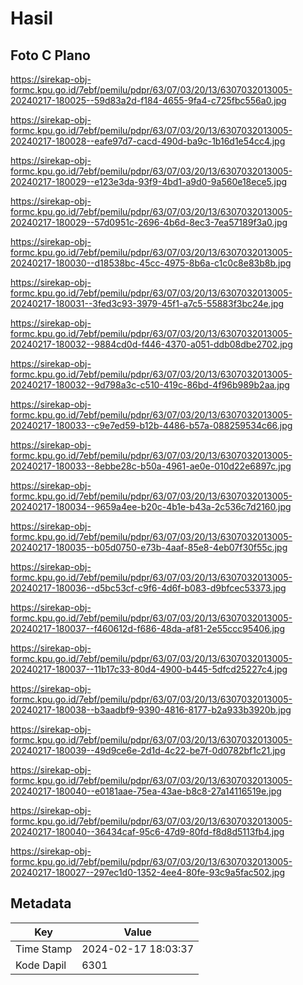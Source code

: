 # Hasil

## Foto C Plano

https://sirekap-obj-formc.kpu.go.id/7ebf/pemilu/pdpr/63/07/03/20/13/6307032013005-20240217-180025--59d83a2d-f184-4655-9fa4-c725fbc556a0.jpg

https://sirekap-obj-formc.kpu.go.id/7ebf/pemilu/pdpr/63/07/03/20/13/6307032013005-20240217-180028--eafe97d7-cacd-490d-ba9c-1b16d1e54cc4.jpg

https://sirekap-obj-formc.kpu.go.id/7ebf/pemilu/pdpr/63/07/03/20/13/6307032013005-20240217-180029--e123e3da-93f9-4bd1-a9d0-9a560e18ece5.jpg

https://sirekap-obj-formc.kpu.go.id/7ebf/pemilu/pdpr/63/07/03/20/13/6307032013005-20240217-180029--57d0951c-2696-4b6d-8ec3-7ea57189f3a0.jpg

https://sirekap-obj-formc.kpu.go.id/7ebf/pemilu/pdpr/63/07/03/20/13/6307032013005-20240217-180030--d18538bc-45cc-4975-8b6a-c1c0c8e83b8b.jpg

https://sirekap-obj-formc.kpu.go.id/7ebf/pemilu/pdpr/63/07/03/20/13/6307032013005-20240217-180031--3fed3c93-3979-45f1-a7c5-55883f3bc24e.jpg

https://sirekap-obj-formc.kpu.go.id/7ebf/pemilu/pdpr/63/07/03/20/13/6307032013005-20240217-180032--9884cd0d-f446-4370-a051-ddb08dbe2702.jpg

https://sirekap-obj-formc.kpu.go.id/7ebf/pemilu/pdpr/63/07/03/20/13/6307032013005-20240217-180032--9d798a3c-c510-419c-86bd-4f96b989b2aa.jpg

https://sirekap-obj-formc.kpu.go.id/7ebf/pemilu/pdpr/63/07/03/20/13/6307032013005-20240217-180033--c9e7ed59-b12b-4486-b57a-088259534c66.jpg

https://sirekap-obj-formc.kpu.go.id/7ebf/pemilu/pdpr/63/07/03/20/13/6307032013005-20240217-180033--8ebbe28c-b50a-4961-ae0e-010d22e6897c.jpg

https://sirekap-obj-formc.kpu.go.id/7ebf/pemilu/pdpr/63/07/03/20/13/6307032013005-20240217-180034--9659a4ee-b20c-4b1e-b43a-2c536c7d2160.jpg

https://sirekap-obj-formc.kpu.go.id/7ebf/pemilu/pdpr/63/07/03/20/13/6307032013005-20240217-180035--b05d0750-e73b-4aaf-85e8-4eb07f30f55c.jpg

https://sirekap-obj-formc.kpu.go.id/7ebf/pemilu/pdpr/63/07/03/20/13/6307032013005-20240217-180036--d5bc53cf-c9f6-4d6f-b083-d9bfcec53373.jpg

https://sirekap-obj-formc.kpu.go.id/7ebf/pemilu/pdpr/63/07/03/20/13/6307032013005-20240217-180037--f460612d-f686-48da-af81-2e55ccc95406.jpg

https://sirekap-obj-formc.kpu.go.id/7ebf/pemilu/pdpr/63/07/03/20/13/6307032013005-20240217-180037--11b17c33-80d4-4900-b445-5dfcd25227c4.jpg

https://sirekap-obj-formc.kpu.go.id/7ebf/pemilu/pdpr/63/07/03/20/13/6307032013005-20240217-180038--b3aadbf9-9390-4816-8177-b2a933b3920b.jpg

https://sirekap-obj-formc.kpu.go.id/7ebf/pemilu/pdpr/63/07/03/20/13/6307032013005-20240217-180039--49d9ce6e-2d1d-4c22-be7f-0d0782bf1c21.jpg

https://sirekap-obj-formc.kpu.go.id/7ebf/pemilu/pdpr/63/07/03/20/13/6307032013005-20240217-180040--e0181aae-75ea-43ae-b8c8-27a14116519e.jpg

https://sirekap-obj-formc.kpu.go.id/7ebf/pemilu/pdpr/63/07/03/20/13/6307032013005-20240217-180040--36434caf-95c6-47d9-80fd-f8d8d5113fb4.jpg

https://sirekap-obj-formc.kpu.go.id/7ebf/pemilu/pdpr/63/07/03/20/13/6307032013005-20240217-180027--297ec1d0-1352-4ee4-80fe-93c9a5fac502.jpg


## Metadata

| Key        | Value               |
| ---------- | ------------------- |
| Time Stamp | 2024-02-17 18:03:37 |
| Kode Dapil | 6301                |



